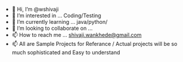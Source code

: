 - 👋 Hi, I’m @wshivaji
- 👀 I’m interested in ... Coding/Testing
- 🌱 I’m currently learning ... java/python/
- 💞️ I’m looking to collaborate on ...
- 📫 How to reach me ... shivaji.wankhede@gmail.com
- 📫 All are Sample Projects for Referance / Actual projects will be so much sophisticated and Easy to understand 
<!---
wshivaji/wshivaji is a ✨ special ✨ repository because its `README.md` (this file) appears on your GitHub profile.
You can click the Preview link to take a look at your changes.
--->
